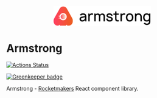 <p align="center">
<img src="./marketing/src/assets/armstrong-logo.svg" width="256" />
</p>

# Armstrong

[![Actions Status](https://github.com/Rocketmakers/armstrong/workflows/Build/badge.svg)](https://github.com/Rocketmakers/armstrong/actions)

[![Greenkeeper badge](https://badges.greenkeeper.io/Rocketmakers/armstrong.svg)](https://greenkeeper.io/)

Armstrong - [Rocketmakers](http://www.rocketmakers.com/) React component library.


